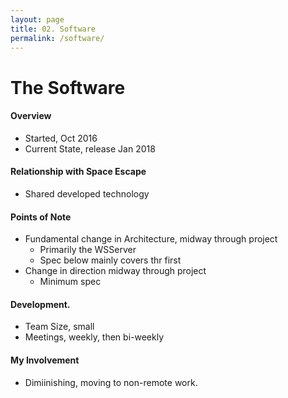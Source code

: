 ```yaml
---
layout: page
title: 02. Software
permalink: /software/
---
```

# The Software
#### Overview
* Started, Oct 2016
* Current State, release Jan 2018
#### Relationship with Space Escape
* Shared developed technology
#### Points of Note
* Fundamental change in Architecture, midway through project
    * Primarily the WSServer
    * Spec below mainly covers thr first
* Change in direction midway through project
    * Minimum spec
#### Development.
* Team Size, small
* Meetings, weekly, then bi-weekly
#### My Involvement
* Dimiinishing, moving to non-remote work.